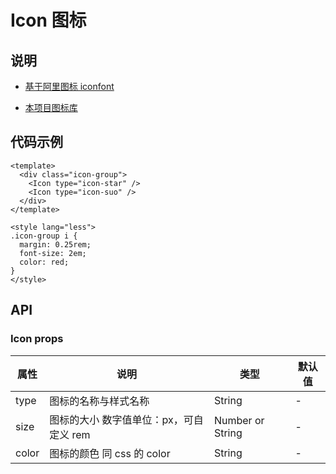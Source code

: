 # Icon 图标

## 说明

- [基于阿里图标 iconfont](https://www.iconfont.cn/)

- [本项目图标库](https://qve.gitee.io/docs/fonts/demo_index.html?v=0.5)

## 代码示例

<CodeRun auto editable>

```vue
<template>
  <div class="icon-group">
    <Icon type="icon-star" />
    <Icon type="icon-suo" />
  </div>
</template>

<style lang="less">
.icon-group i {
  margin: 0.25rem;
  font-size: 2em;
  color: red;
}
</style>
```

</CodeRun>

## API

### Icon props

| 属性  | 说明                                    | 类型             | 默认值 |
| ----- | --------------------------------------- | ---------------- | ------ |
| type  | 图标的名称与样式名称                    | String           | -      |
| size  | 图标的大小 数字值单位：px，可自定义 rem | Number or String | -      |
| color | 图标的颜色 同 css 的 color              | String           | -      |
